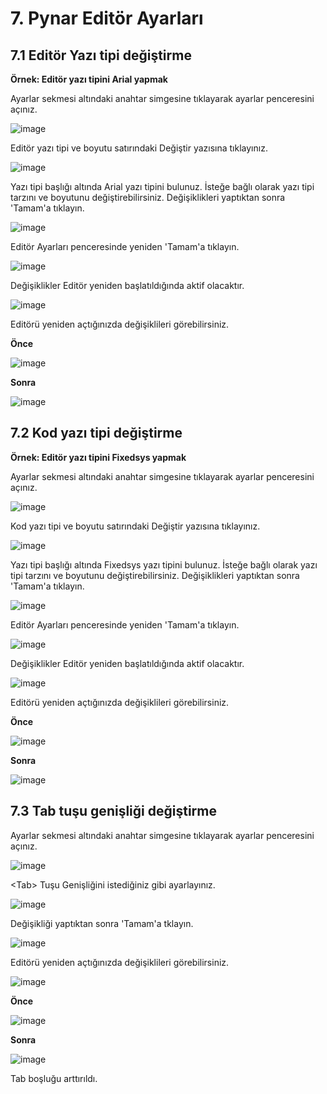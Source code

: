 # 7. Pynar Editör Ayarları

## 7.1 Editör Yazı tipi değiştirme

**Örnek: Editör yazı tipini Arial yapmak**

Ayarlar sekmesi altındaki anahtar simgesine tıklayarak ayarlar penceresini açınız.

![image](https://user-images.githubusercontent.com/56628866/142201206-ea2f3ab2-ad8f-49bd-a7c0-27ab88e524e2.png)

Editör yazı tipi ve boyutu satırındaki Değiştir yazısına tıklayınız.

![image](https://user-images.githubusercontent.com/56628866/142201458-0e10f826-615f-4c05-8724-68d036cc43ae.png)

Yazı tipi başlığı altında Arial yazı tipini bulunuz. İsteğe bağlı olarak yazı tipi tarzını ve boyutunu değiştirebilirsiniz. Değişiklikleri yaptıktan sonra  \'Tamam\'a tıklayın.

![image](https://user-images.githubusercontent.com/56628866/142201681-d11e8a7e-e082-4db4-9d9c-be5c3d73240d.png)

Editör Ayarları penceresinde yeniden \'Tamam\'a tıklayın.

![image](https://user-images.githubusercontent.com/56628866/142202022-3069f1d1-3d8d-4d21-8fea-6ba7a593d347.png)

Değişiklikler Editör yeniden başlatıldığında aktif olacaktır.

![image](https://user-images.githubusercontent.com/56628866/142202074-8b0b528c-85ec-4d65-a405-db9589205fc5.png)

Editörü yeniden açtığınızda değişiklileri görebilirsiniz.

**Önce**

![image](https://user-images.githubusercontent.com/56628866/142202448-fda2d781-05ec-4679-844a-e2062dc02226.png)


**Sonra**

![image](https://user-images.githubusercontent.com/56628866/142202407-ede7254a-8e1f-4879-8a46-c2c57ffb1d41.png)


## 7.2 Kod yazı tipi değiştirme

**Örnek: Editör yazı tipini Fixedsys yapmak**

Ayarlar sekmesi altındaki anahtar simgesine tıklayarak ayarlar penceresini açınız.

![image](https://user-images.githubusercontent.com/56628866/142201206-ea2f3ab2-ad8f-49bd-a7c0-27ab88e524e2.png)

Kod yazı tipi ve boyutu satırındaki Değiştir yazısına tıklayınız.

![image](https://user-images.githubusercontent.com/56628866/142203185-9d4cf1e0-6141-455c-8dae-409a1b31dd71.png)

Yazı tipi başlığı altında Fixedsys yazı tipini bulunuz. İsteğe bağlı olarak yazı tipi tarzını ve boyutunu değiştirebilirsiniz. Değişiklikleri yaptıktan sonra  \'Tamam\'a tıklayın.

![image](https://user-images.githubusercontent.com/56628866/142203349-3d57df6a-6741-48ac-af0c-8cc3516d2891.png)

Editör Ayarları penceresinde yeniden \'Tamam\'a tıklayın.

![image](https://user-images.githubusercontent.com/56628866/142203378-aaa79a9b-071e-4df4-9853-d6efa54f57d9.png)

Değişiklikler Editör yeniden başlatıldığında aktif olacaktır.

![image](https://user-images.githubusercontent.com/56628866/142202074-8b0b528c-85ec-4d65-a405-db9589205fc5.png)

Editörü yeniden açtığınızda değişiklileri görebilirsiniz.

**Önce**

![image](https://user-images.githubusercontent.com/56628866/142203449-032587fe-1de1-4e9b-9461-2c4ebb33fc13.png)

**Sonra**

![image](https://user-images.githubusercontent.com/56628866/142203552-afd97d25-6fe0-40b5-a0a0-21a3a48d086d.png)


## 7.3 Tab tuşu genişliği değiştirme

Ayarlar sekmesi altındaki anahtar simgesine tıklayarak ayarlar penceresini açınız.

![image](https://user-images.githubusercontent.com/56628866/142201206-ea2f3ab2-ad8f-49bd-a7c0-27ab88e524e2.png)

<Tab\> Tuşu Genişliğini istediğiniz gibi ayarlayınız.

![image](https://user-images.githubusercontent.com/56628866/142203816-405f681b-2fa2-4f38-a381-9c7247655148.png)

Değişikliği yaptıktan sonra \'Tamam\'a tklayın.
  
![image](https://user-images.githubusercontent.com/56628866/142204097-18dd3f48-50a8-4705-8091-16c18d352519.png)

Editörü yeniden açtığınızda değişiklileri görebilirsiniz.

![image](https://user-images.githubusercontent.com/56628866/142211565-fdf6c948-d30e-476a-85e8-bca51e226935.png)

**Önce**

![image](https://user-images.githubusercontent.com/56628866/142212321-632a3464-4120-4998-8536-6816a050c656.png)

**Sonra**

![image](https://user-images.githubusercontent.com/56628866/142212100-103dcb60-89b7-4d46-a661-6a5ce0c9ea4f.png)

Tab boşluğu arttırıldı.






























